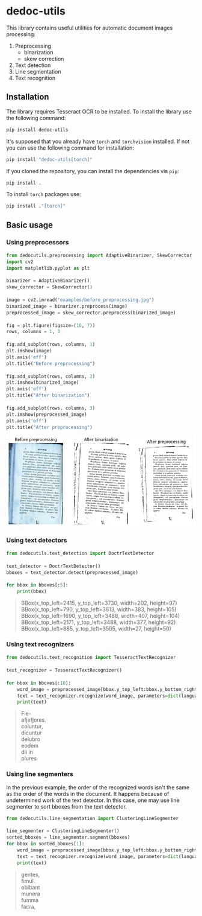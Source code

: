 # dedoc-utils

This library contains useful utilities for automatic document images processing:

1. Preprocessing
    * binarization
    * skew correction
2. Text detection
3. Line segmentation
4. Text recognition

## Installation

The library requires Tesseract OCR to be installed.
To install the library use the following command:

```bash
pip install dedoc-utils
```

It's supposed that you already have `torch` and `torchvision` installed.
If not you can use the following command for installation:

```bash
pip install "dedoc-utils[torch]"
```

If you cloned the repository, you can install the dependencies via `pip`:

```bash
pip install .
```

To install `torch` packages use:
```bash
pip install ."[torch]"
```

## Basic usage

### Using preprocessors

```python
from dedocutils.preprocessing import AdaptiveBinarizer, SkewCorrector
import cv2
import matplotlib.pyplot as plt

binarizer = AdaptiveBinarizer()
skew_corrector = SkewCorrector()

image = cv2.imread("examples/before_preprocessing.jpg")
binarized_image = binarizer.preprocess(image)
preprocessed_image = skew_corrector.preprocess(binarized_image)

fig = plt.figure(figsize=(10, 7))
rows, columns = 1, 3

fig.add_subplot(rows, columns, 1)
plt.imshow(image)
plt.axis('off')
plt.title("Before preprocessing")
  
fig.add_subplot(rows, columns, 2)
plt.imshow(binarized_image)
plt.axis('off')
plt.title("After binarization")

fig.add_subplot(rows, columns, 3)
plt.imshow(preprocessed_image)
plt.axis('off')
plt.title("After preprocessing")
```

![](examples/after_preprocessing.png)

### Using text detectors

```python
from dedocutils.text_detection import DoctrTextDetector

text_detector = DoctrTextDetector()
bboxes = text_detector.detect(preprocessed_image)

for bbox in bboxes[:5]:
    print(bbox)
```

> BBox(x_top_left=2415, y_top_left=3730, width=202, height=97)  
BBox(x_top_left=790, y_top_left=3613, width=383, height=105)  
BBox(x_top_left=1690, y_top_left=3488, width=407, height=104)  
BBox(x_top_left=2171, y_top_left=3488, width=377, height=92)  
BBox(x_top_left=885, y_top_left=3505, width=27, height=50)  

### Using text recognizers

```python
from dedocutils.text_recognition import TesseractTextRecognizer

text_recognizer = TesseractTextRecognizer()

for bbox in bboxes[:10]:
    word_image = preprocessed_image[bbox.y_top_left:bbox.y_bottom_right, bbox.x_top_left:bbox.x_bottom_right]
    text = text_recognizer.recognize(word_image, parameters=dict(language="eng"))
    print(text)
```

> Fie-  
afjefjores.  
coluntur,  
dicuntur  
delubro  
eodem  
dii
in  
plures

### Using line segmenters

In the previous example, the order of the recognized words isn't the same 
as the order of the words in the document.
It happens because of undetermined work of the text detector.
In this case, one may use line segmenter to sort bboxes from the text detector.

```python
from dedocutils.line_segmentation import ClusteringLineSegmenter

line_segmenter = ClusteringLineSegmenter()
sorted_bboxes = line_segmenter.segment(bboxes)
for bbox in sorted_bboxes[1]:
    word_image = preprocessed_image[bbox.y_top_left:bbox.y_bottom_right, bbox.x_top_left:bbox.x_bottom_right]
    text = text_recognizer.recognize(word_image, parameters=dict(language="eng"))
    print(text)
```

> gentes,  
fimul.  
obibant  
munera  
fumma  
facra,  
